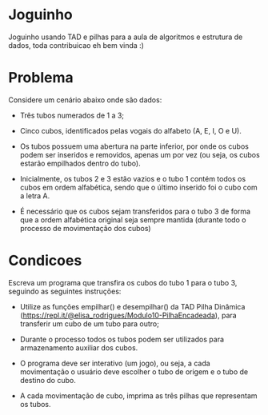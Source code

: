 # Joguinho
Joguinho usando TAD e pilhas para a aula de algoritmos e estrutura de dados, toda contribuicao eh bem vinda :)
# Problema
Considere um cenário abaixo onde são dados:
- Três tubos numerados de 1 a 3;

- Cinco cubos, identificados pelas vogais do alfabeto (A, E, I, O e U).

- Os tubos possuem uma abertura na parte inferior, por onde os cubos podem ser inseridos e
removidos, apenas um por vez (ou seja, os cubos estarão empilhados dentro do tubo).

- Inicialmente, os tubos 2 e 3 estão vazios e o tubo 1 contém todos os cubos em ordem alfabética,
sendo que o último inserido foi o cubo com a letra A.

- É necessário que os cubos sejam transferidos para o tubo 3 de forma que a ordem alfabética
original seja sempre mantida (durante todo o processo de movimentação dos cubos)

# Condicoes
Escreva um programa que transfira os cubos do tubo 1 para o tubo 3, seguindo as seguintes instruções:

- Utilize as funções empilhar() e desempilhar() da TAD Pilha Dinâmica (https://repl.it/@elisa_rodrigues/Modulo10-PilhaEncadeada), para transferir um cubo de um tubo para outro;

- Durante o processo todos os tubos podem ser utilizados para armazenamento auxiliar dos cubos.

- O programa deve ser interativo (um jogo), ou seja, a cada movimentação o usuário deve escolher
o tubo de origem e o tubo de destino do cubo.

- A cada movimentação de cubo, imprima as três pilhas que representam os tubos.



